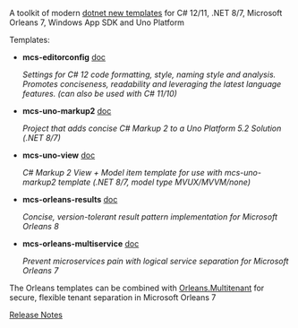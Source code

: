 ﻿A toolkit of modern [dotnet new templates](https://docs.microsoft.com/en-us/dotnet/core/tools/dotnet-new) for C# 12/11, .NET 8/7, Microsoft Orleans 7, Windows App SDK and Uno Platform

Templates:
- **mcs-editorconfig** [doc](https://github.com/Applicita/Modern.CSharp.Templates/blob/main/Editorconfig.md)

  *Settings for C# 12 code formatting, style, naming style and analysis.
Promotes conciseness, readability and leveraging the latest language features.
(can also be used with C# 11/10)*

- **mcs-uno-markup2** [doc](https://github.com/VincentH-Net/CSharpForMarkup#readme)

  *Project that adds concise C# Markup 2 to a Uno Platform 5.2 Solution (.NET 8/7)*

- **mcs-uno-view** [doc](https://github.com/VincentH-Net/CSharpForMarkup#readme)

  *C# Markup 2 View + Model item template for use with mcs-uno-markup2 template (.NET 8/7, model type MVUX/MVVM/none)*

- **mcs-orleans-results** [doc](https://github.com/Applicita/Orleans.Results#readme)

  *Concise, version-tolerant result pattern implementation for Microsoft Orleans 8*

- **mcs-orleans-multiservice** [doc](https://github.com/Applicita/Orleans.Multiservice#readme)

  *Prevent microservices pain with logical service separation for Microsoft Orleans 7*

The Orleans templates can be combined with [Orleans.Multitenant](https://github.com/Applicita/Orleans.Multitenant) for secure, flexible tenant separation in Microsoft Orleans 7

[Release Notes](https://github.com/Applicita/Modern.CSharp.Templates/releases/tag/2-0-0)